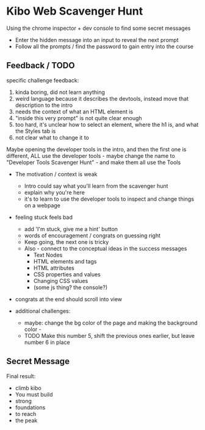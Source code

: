 # Kibo Web Scavenger Hunt

Using the chrome inspector + dev console to find some secret messages

- Enter the hidden message into an input to reveal the next prompt
- Follow all the prompts / find the password to gain entry into the course

## Feedback / TODO

specific challenge feedback:

1. kinda boring, did not learn anything
2. weird language because it describes the devtools, instead move that
   description to the intro
3. needs the context of what an HTML element is
4. "inside this very prompt" is not quite clear enough
5. too hard, it's unclear how to select an element, where the h1 is,
    and what the Styles tab is
6. not clear what to change it to

Maybe opening the developer tools in the intro, and then the first one is
different, ALL use the developer tools
    - maybe change the name to "Developer Tools Scavenger Hunt"
    - and make them all use the Tools

- The motivation / context is weak
    - Intro could say what you'll learn from the scavenger hunt
    - explain why you're here
    - it's to learn to use the developer tools to inspect and change things on
        a webpage

- feeling stuck feels bad
    - add 'I'm stuck, give me a hint' button
    - words of encouragement / congrats on guessing right
    - Keep going, the next one is tricky
    - Also - connect to the conceptual ideas in the success messages
        - Text Nodes
        - HTML elements and tags
        - HTML attributes
        - CSS properties and values
        - Changing CSS values
        - (some js thing? the console?)

- congrats at the end should scroll into view
- additional challenges:
    - maybe: change the bg color of the page and making the background color -
    - TODO Make this number 5, shift the previous ones earlier, but leave number 6 in place

## Secret Message

Final result:
- climb kibo
- You must build
- strong
- foundations
- to reach
- the peak

